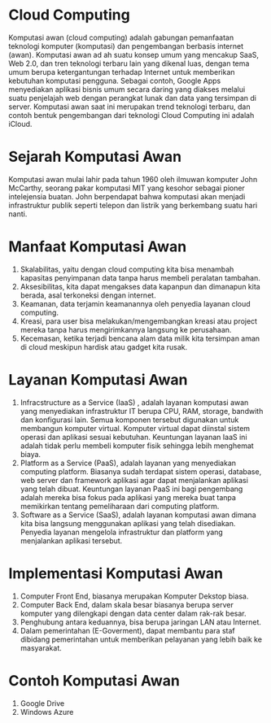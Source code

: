 # Cloud Computing 
Komputasi awan (cloud computing) adalah gabungan pemanfaatan teknologi komputer (komputasi) dan pengembangan berbasis internet (awan). Komputasi awan ad ah suatu konsep umum yang mencakup SaaS, Web 2.0, dan tren teknologi terbaru lain yang dikenal luas, dengan tema umum berupa ketergantungan terhadap Internet untuk memberikan kebutuhan komputasi pengguna. Sebagai contoh, Google Apps menyediakan aplikasi bisnis umum secara daring yang diakses melalui suatu penjelajah web dengan perangkat lunak dan data yang tersimpan di server. Komputasi awan saat ini merupakan trend teknologi terbaru, dan contoh bentuk pengembangan dari teknologi Cloud Computing ini adalah iCloud. 

# Sejarah Komputasi Awan
Komputasi awan mulai lahir pada tahun 1960 oleh ilmuwan komputer John McCarthy, seorang pakar komputasi MIT yang kesohor sebagai pioner intelejensia buatan. John berpendapat bahwa komputasi akan menjadi infrastruktur publik seperti telepon dan listrik yang berkembang suatu hari nanti.

# Manfaat Komputasi Awan
1. Skalabilitas, yaitu dengan cloud computing kita bisa menambah kapasitas penyimpanan data tanpa harus membeli peralatan tambahan.
2. Aksesibilitas, kita dapat mengakses data kapanpun dan dimanapun kita berada, asal terkoneksi dengan internet.
3. Keamanan, data terjamin keamanannya oleh penyedia layanan cloud computing.
4. Kreasi, para user bisa melakukan/mengembangkan kreasi atau project mereka tanpa harus mengirimkannya langsung ke perusahaan.
5. Kecemasan, ketika terjadi bencana alam data milik kita tersimpan aman di cloud meskipun hardisk atau gadget kita rusak.

# Layanan Komputasi Awan
1. Infracstructure as a Service (IaaS) , adalah layanan komputasi awan yang menyediakan infrastruktur IT berupa CPU, RAM, storage, bandwith dan konfigurasi lain. Semua komponen tersebut digunakan untuk membangun komputer virtual. Komputer virtual dapat diinstal sistem operasi dan aplikasi sesuai kebutuhan. Keuntungan layanan IaaS ini adalah tidak perlu membeli komputer fisik sehingga lebih menghemat biaya.
2. Platform as a Service (PaaS), adalah layanan yang menyediakan computing platform. Biasanya sudah terdapat sistem operasi, database, web server dan framework aplikasi agar dapat menjalankan aplikasi yang telah dibuat. Keuntungan layanan PaaS ini bagi pengembang adalah mereka bisa fokus pada aplikasi yang mereka buat tanpa memikirkan tentang pemeliharaan dari computing platform.
3. Software as a Service (SaaS), adalah layanan komputasi awan dimana kita bisa langsung menggunakan aplikasi yang telah disediakan. Penyedia layanan mengelola infrastruktur dan platform yang menjalankan aplikasi tersebut.

# Implementasi Komputasi Awan
1. Computer Front End, biasanya merupakan Komputer Dekstop biasa.
2. Computer Back End, dalam skala besar biasanya berupa server komputer yang dilengkapi dengan data center dalam rak-rak besar.
3. Penghubung antara keduannya, bisa berupa jaringan LAN atau Internet.
4. Dalam pemerintahan (E-Goverment), dapat membantu para staf dibidang pemerintahan untuk memberikan pelayanan yang lebih baik ke masyarakat.

# Contoh Komputasi Awan
1. Google Drive
2. Windows Azure
